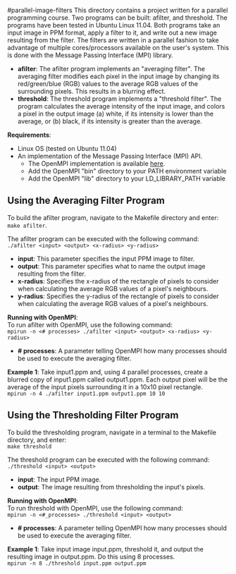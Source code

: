 #parallel-image-filters
This directory contains a project written for a parallel programming course.
Two programs can be built: afilter, and threshold. The programs have been tested
in Ubuntu Linux 11.04. Both programs take an input image in PPM format, apply a filter
to it, and write out a new image resulting from the filter. The filters are written
in a parallel fashion to take advantage of multiple cores/processors available
on the user's system. This is done with the Message Passing Interface (MPI)
library.
* __afilter__: The afilter program implements an "averaging filter". The averaging
filter modifies each pixel in the input image by changing its red/green/blue (RGB)
values to the average RGB values of the surrounding pixels. This results in a 
blurring effect.
* __threshold__: The threshold program implements a "threshold filter". The program
calculates the average intensity of the input image, and colors a pixel in the 
output image (a) white, if its intensity is lower than the average, or (b) black, if
its intensity is greater than the average.  

__Requirements__:
* Linux OS (tested on Ubuntu 11.04)
* An implementation of the Message Passing Interface (MPI) API.
    * The OpenMPI implementation is available [here](http://www.open-mpi.org/).
    * Add the OpenMPI "bin" directory to your PATH environment variable
    * Add the OpenMPI "lib" directory to your LD\_LIBRARY\_PATH variable

## Using the Averaging Filter Program
To build the afilter program, navigate to the Makefile directory and enter:  
`make afilter`.  

The afilter program can be executed with the following command:  
`./afilter <input> <output> <x-radius> <y-radius>`  
* __input__: This parameter specifies the input PPM image to filter.
* __output__: This parameter specifies what to name the output image resulting from
the filter.
* __x-radius__: Specifies the x-radius of the rectangle of pixels to consider when
calculating the average RGB values of a pixel's neighbours.
* __y-radius__: Specifies the y-radius of the rectangle of pixels to consider when
calculating the average RGB values of a pixel's neighbours.
  
__Running with OpenMPI__:  
To run afilter with OpenMPI, use the following command:  
`mpirun -n <# processes> ./afilter <input> <output> <x-radius> <y-radius>`  
* __# processes__: A parameter telling OpenMPI how many processes should be used to
execute the averaging filter.
  
__Example 1__: Take input1.ppm and, using 4 parallel processes, create a blurred
copy of input1.ppm called output1.ppm. Each output pixel will be the average of 
the input pixels surrounding it in a 10x10 pixel rectangle.  
`mpirun -n 4 ./afilter input1.ppm output1.ppm 10 10`  


## Using the Thresholding Filter Program
To build the thresholding program, navigate in a terminal to the Makefile directory,
and enter:  
`make threshold`  

The threshold program can be executed with the following command:  
`./threshold <input> <output>`  
* __input__: The input PPM image.
* __output__: The image resulting from thresholding the input's pixels.
  
__Running with OpenMPI__:  
To run threshold with OpenMPI, use the following command:  
`mpirun -n <#_processes> ./threshold <input> <output>`  
* __# processes__: A parameter telling OpenMPI how many processes should be used to
execute the averaging filter.  

__Example 1__: Take input image input.ppm, threshold it, and output the resulting
image in output.ppm. Do this using 8 processes.  
`mpirun -n 8 ./threshold input.ppm output.ppm`  




